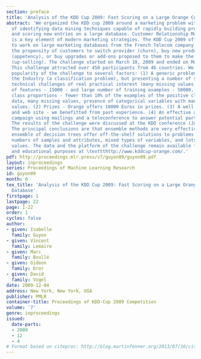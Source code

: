 ```yaml
---
section: preface
title: 'Analysis of the KDD Cup 2009: Fast Scoring on a Large Orange Customer Database'
abstract: 'We organized the KDD cup 2009 around a marketing problem with the goal
  of identifying data mining techniques capable of rapidly building predictive models
  and scoring new entries on a large database. Customer Relationship Management (CRM)
  is a key element of modern marketing strategies. The KDD Cup 2009 offered the opportunity
  to work on large marketing databases from the French Telecom company Orange to predict
  the propensity of customers to switch provider (churn), buy new products or services
  (appetency), or buy upgrades or add-ons proposed to them to make the sale more profitable
  (up-selling). The challenge started on March 10, 2009 and ended on May 11, 2009.
  This challenge attracted over 450 participants from 46 countries. We attribute the
  popularity of the challenge to several factors: (1) A generic problem relevant to
  the Industry (a classification problem), but presenting a number of scientific and
  technical challenges of real practical interest (many missing values, large number
  of features - 15000 - and large number of training examples - 50000, unbalanced
  class proportions - fewer than 10% of the examples of the positive class), noisy
  data, many missing values, presence of categorical variables with many different
  values. (2) Prizes - Orange offers 10000 Euros in prizes. (3) A well designed protocol
  and web site - we benefitted from past experience. (4) An effective advertising
  campaign using mailings and a teleconference to answer potential participants questions.
  The results of the challenge were discussed at the KDD conference (June 28, 2009).
  The principal conclusions are that ensemble methods are very effective and that
  ensemble of decision trees offer off-the-shelf solutions to problems with large
  numbers of samples and attributes, mixed types of variables, and lots of missing
  values. The data and the platform of the challenge remain available for research
  and educational purposes at \texttthttp://www.kddcup-orange.com/.'
pdf: http://proceedings.mlr.press/v7/guyon09/guyon09.pdf
layout: inproceedings
series: Proceedings of Machine Learning Research
id: guyon09
month: 0
tex_title: 'Analysis of the KDD Cup 2009: Fast Scoring on a Large Orange Customer
  Database'
firstpage: 1
lastpage: 22
page: 1-22
order: 1
cycles: false
author:
- given: Isabelle
  family: Guyon
- given: Vincent
  family: Lemaire
- given: Marc
  family: Boullé
- given: Gideon
  family: Dror
- given: David
  family: Vogel
date: 2009-12-04
address: New York, New York, USA
publisher: PMLR
container-title: Proceedings of KDD-Cup 2009 Competition
volume: '7'
genre: inproceedings
issued:
  date-parts:
  - 2009
  - 12
  - 4
# Format based on citeproc: http://blog.martinfenner.org/2013/07/30/citeproc-yaml-for-bibliographies/
---
```

